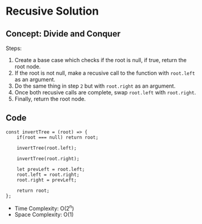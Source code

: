 # Recusive Solution

## Concept: Divide and Conquer

Steps:

1. Create a base case which checks if the root is null, if true, return the root node.
2. If the root is not null, make a recusive call to the function with `root.left` as an argument.
3. Do the same thing in step `2` but with `root.right` as an argument.
4. Once both recusive calls are complete, swap `root.left` with `root.right`.
5. Finally, return the root node.

## Code

```
const invertTree = (root) => {
    if(root === null) return root;

    invertTree(root.left);

    invertTree(root.right);

    let prevLeft = root.left;
    root.left = root.right;
    root.right = prevLeft;

    return root;
};
```

- Time Complexity: O(2<sup>n</sup>)
- Space Complexity: O(1)
